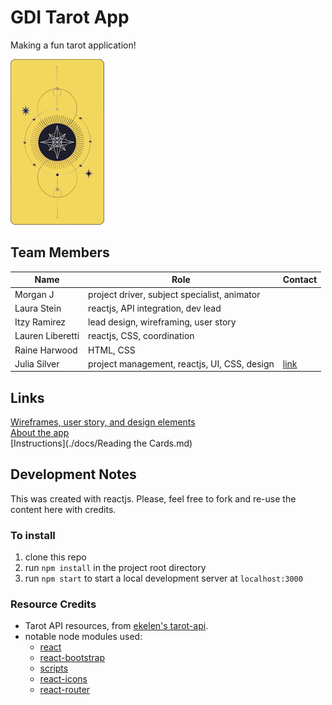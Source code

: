 # GDI Tarot App
Making a fun tarot application!
  
![Tarot Cards](./src/Components/assets/tarot-card-back.png)

## Team Members
| Name | Role | Contact |
| - | - | - |
| Morgan J | project driver, subject specialist, animator | |
| Laura Stein | reactjs, API integration, dev lead | |
| Itzy Ramirez | lead design, wireframing, user story | |
| Lauren Liberetti | reactjs, CSS, coordination | |
| Raine Harwood | HTML, CSS | |
| Julia Silver | project management, reactjs, UI, CSS, design | [link](juliasilver.com) |


## Links
[Wireframes, user story, and design elements](https://www.figma.com/file/lSQ9oeAEw8eHLGKUCOLI72/Girl-Develop-It-Hackathon-(Tarot-Deck)?node-id=1%3A47)  
[About the app](./docs/about.md)  
[Instructions](./docs/Reading the Cards.md)

## Development Notes
This was created with reactjs. Please, feel free to fork and re-use the content here with credits.  

### To install
1. clone this repo
2. run `npm install` in the project root directory
3. run `npm start` to start a local development server at `localhost:3000`

### Resource Credits
- Tarot API resources, from [ekelen's tarot-api](https://github.com/ekelen/tarot-api). 
- notable node modules used:
  - [react](https://www.npmjs.com/package/react)
  - [react-bootstrap](https://react-bootstrap.github.io/)
  - [scripts](https://docs.npmjs.com/cli/v7/using-npm/scripts)
  - [react-icons](https://www.npmjs.com/package/react-icons)
  - [react-router](https://www.npmjs.com/package/react-router)

